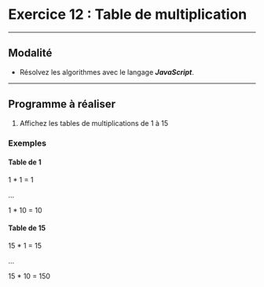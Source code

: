 # Exercice 12 : Table de multiplication

---

## Modalité

- Résolvez les algorithmes avec le langage ***JavaScript***.

---

## Programme à réaliser

1. Affichez les tables de multiplications de 1 à 15


### Exemples

#### Table de 1

1 * 1 = 1

...

1 * 10 = 10

#### Table de 15

15 * 1 = 15

...

15 * 10 = 150
